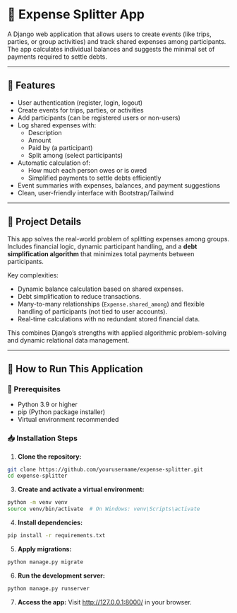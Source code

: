 # 💸 Expense Splitter App

A Django web application that allows users to create events (like trips, parties, or group activities) and track shared expenses among participants. The app calculates individual balances and suggests the minimal set of payments required to settle debts.

---

## 🚀 Features

- User authentication (register, login, logout)
- Create events for trips, parties, or activities
- Add participants (can be registered users or non-users)
- Log shared expenses with:
  - Description
  - Amount
  - Paid by (a participant)
  - Split among (select participants)
- Automatic calculation of:
  - How much each person owes or is owed
  - Simplified payments to settle debts efficiently
- Event summaries with expenses, balances, and payment suggestions
- Clean, user-friendly interface with Bootstrap/Tailwind

---

## 📜 Project Details

This app solves the real-world problem of splitting expenses among groups. Includes financial logic, dynamic participant handling, and a **debt simplification algorithm** that minimizes total payments between participants.

Key complexities:
- Dynamic balance calculation based on shared expenses.
- Debt simplification to reduce transactions.
- Many-to-many relationships (`Expense.shared_among`) and flexible handling of participants (not tied to user accounts).
- Real-time calculations with no redundant stored financial data.

This combines Django’s strengths with applied algorithmic problem-solving and dynamic relational data management.

---

## 🏃 How to Run This Application

### 🔧 Prerequisites
- Python 3.9 or higher
- pip (Python package installer)
- Virtual environment recommended

### 📥 Installation Steps

1. **Clone the repository:**
```bash
git clone https://github.com/yourusername/expense-splitter.git
cd expense-splitter
```
3. **Create and activate a virtual environment:**
```bash
python -m venv venv
source venv/bin/activate  # On Windows: venv\Scripts\activate
```
4. **Install dependencies:**
```bash
pip install -r requirements.txt
```
5. **Apply migrations:**
```bash
python manage.py migrate
```
6. **Run the development server:**
```bash
python manage.py runserver
```
7. **Access the app:**
Visit http://127.0.0.1:8000/ in your browser.


